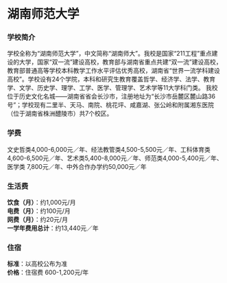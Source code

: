 # 湖南师范大学
### 学校简介
学校全称为“湖南师范大学”，中文简称“湖南师大”。我校是国家“211工程”重点建设的大学，国家“双一流”建设高校，教育部与湖南省重点共建“双一流”建设高校，教育部普通高等学校本科教学工作水平评估优秀高校，湖南省“世界一流学科建设高校”。学校设有24个学院，本科和研究生教育覆盖哲学、经济学、法学、教育学、文学、历史学、理学、工学、医学、管理学、艺术学等11大学科门类。 我校位于历史文化名城——湖南省省会长沙市，注册地址为“长沙市岳麓区麓山路36号”；学校现有二里半、天马、南院、桃花坪、咸嘉湖、张公岭和附属湘东医院（位于湖南省株洲醴陵市）共7个校区。

### 学费
文史哲类4,000-6,000元／年、经法教管类4,500-5,500元／年、工科体育类4,600-6,500元／年、艺术类5,400-8,000元／年、师范类4,000-5,400元／年、医学类 7,800元／年、中外合作办学约50,000元／年

### 生活费
**饮食（月）**：约1,000元/月  
**电费（月）**：约100元/月  
**网费（月）**：约20元/月  
**一学年费用总计**：约13,440元／年  

### 住宿
**标准**：以高校公布为准  
**价格**：住宿费 600-1,200元/年  
